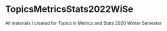 # TopicsMetricsStats2022WiSe
All materials I created for Topics in Metrics and Stats 2020 Winter Semester
